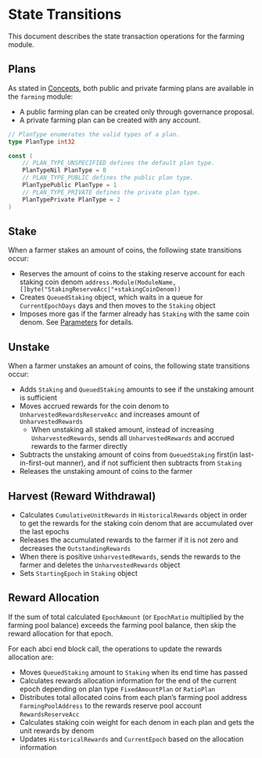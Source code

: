 <!-- order: 3 -->

 # State Transitions

This document describes the state transaction operations for the farming module.

## Plans

As stated in [Concepts](01_concepts.md), both public and private farming plans are available in the `farming` module:

- A public farming plan can be created only through governance proposal.
- A private farming plan can be created with any account. 


```go
// PlanType enumerates the valid types of a plan.
type PlanType int32

const (
    // PLAN_TYPE_UNSPECIFIED defines the default plan type.
    PlanTypeNil PlanType = 0
    // PLAN_TYPE_PUBLIC defines the public plan type.
    PlanTypePublic PlanType = 1
    // PLAN_TYPE_PRIVATE defines the private plan type.
    PlanTypePrivate PlanType = 2
)
```

## Stake

When a farmer stakes an amount of coins, the following state transitions occur:

- Reserves the amount of coins to the staking reserve account for each staking coin denom `address.Module(ModuleName, []byte("StakingReserveAcc|"+stakingCoinDenom))` 
- Creates `QueuedStaking` object, which waits in a queue for `CurrentEpochDays` days and then moves to the `Staking` object
- Imposes more gas if the farmer already has `Staking` with the same coin denom. See [Parameters](07_params.md#DelayedStakingGasFee) for details.

## Unstake

When a farmer unstakes an amount of coins, the following state transitions occur:

- Adds `Staking` and `QueuedStaking` amounts to see if the unstaking amount is sufficient
- Moves accrued rewards for the coin denom to `UnharvestedRewardsReserveAcc` and increases amount of `UnharvestedRewards`
  - When unstaking all staked amount, instead of increasing `UnharvestedRewards`, sends all `UnharvestedRewards` and accrued rewards to the farmer directly
- Subtracts the unstaking amount of coins from `QueuedStaking` first(in last-in-first-out manner), and if not sufficient then subtracts from `Staking`
- Releases the unstaking amount of coins to the farmer

## Harvest (Reward Withdrawal)

- Calculates `CumulativeUnitRewards` in `HistoricalRewards` object in order to get the rewards for the staking coin denom that are accumulated over the last epochs 
- Releases the accumulated rewards to the farmer if it is not zero and decreases the `OutstandingRewards`
- When there is positive `UnharvestedRewards`, sends the rewards to the farmer and deletes the `UnharvestedRewards` object
- Sets `StartingEpoch` in `Staking` object

## Reward Allocation

If the sum of total calculated `EpochAmount` (or `EpochRatio` multiplied by the farming pool balance) exceeds the farming pool balance, then skip the reward allocation for that epoch.

For each abci end block call, the operations to update the rewards allocation are:

- Moves `QueuedStaking` amount to `Staking` when its end time has passed
- Calculates rewards allocation information for the end of the current epoch depending on plan type `FixedAmountPlan` or `RatioPlan`
- Distributes total allocated coins from each plan’s farming pool address `FarmingPoolAddress` to the rewards reserve pool account `RewardsReserveAcc`
- Calculates staking coin weight for each denom in each plan and gets the unit rewards by denom
- Updates `HistoricalRewards` and `CurrentEpoch` based on the allocation information
